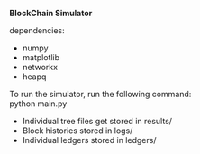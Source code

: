 **BlockChain Simulator**

dependencies:
- numpy
- matplotlib
- networkx
- heapq

To run the simulator, run the following command:\
python main.py <number of nodes> <fraction of slow nodes> <fraction of low CPUs> <simulation time> 

- Individual tree files get stored in results/
- Block histories stored in logs/
- Individual ledgers stored in ledgers/

